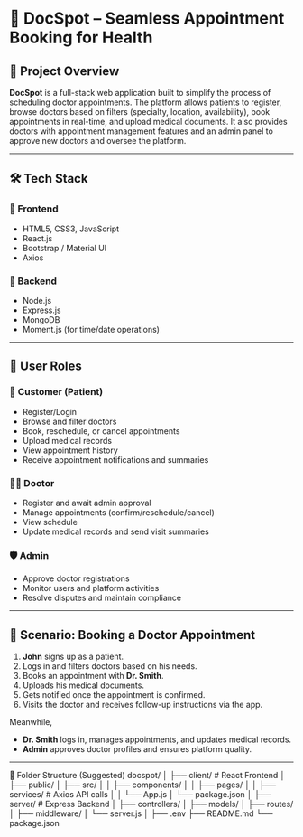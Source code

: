 # 📅 DocSpot – Seamless Appointment Booking for Health

## 🚀 Project Overview

**DocSpot** is a full-stack web application built to simplify the process of scheduling doctor appointments. The platform allows patients to register, browse doctors based on filters (specialty, location, availability), book appointments in real-time, and upload medical documents. It also provides doctors with appointment management features and an admin panel to approve new doctors and oversee the platform.

---

## 🛠️ Tech Stack

### 🔹 Frontend
- HTML5, CSS3, JavaScript
- React.js
- Bootstrap / Material UI
- Axios

### 🔹 Backend
- Node.js
- Express.js
- MongoDB
- Moment.js (for time/date operations)

---

## 👥 User Roles

### 👤 **Customer (Patient)**
- Register/Login
- Browse and filter doctors
- Book, reschedule, or cancel appointments
- Upload medical records
- View appointment history
- Receive appointment notifications and summaries

### 👨‍⚕️ **Doctor**
- Register and await admin approval
- Manage appointments (confirm/reschedule/cancel)
- View schedule
- Update medical records and send visit summaries

### 🛡️ **Admin**
- Approve doctor registrations
- Monitor users and platform activities
- Resolve disputes and maintain compliance



---

## 🧪 Scenario: Booking a Doctor Appointment

1. **John** signs up as a patient.
2. Logs in and filters doctors based on his needs.
3. Books an appointment with **Dr. Smith**.
4. Uploads his medical documents.
5. Gets notified once the appointment is confirmed.
6. Visits the doctor and receives follow-up instructions via the app.

Meanwhile,
- **Dr. Smith** logs in, manages appointments, and updates medical records.
- **Admin** approves doctor profiles and ensures platform quality.

---
📁 Folder Structure (Suggested)
docspot/
│
├── client/                 # React Frontend
│   ├── public/
│   ├── src/
│   │   ├── components/
│   │   ├── pages/
│   │   ├── services/       # Axios API calls
│   │   └── App.js
│   └── package.json
│
├── server/                 # Express Backend
│   ├── controllers/
│   ├── models/
│   ├── routes/
│   ├── middleware/
│   └── server.js
│
├── .env
├── README.md
└── package.json
